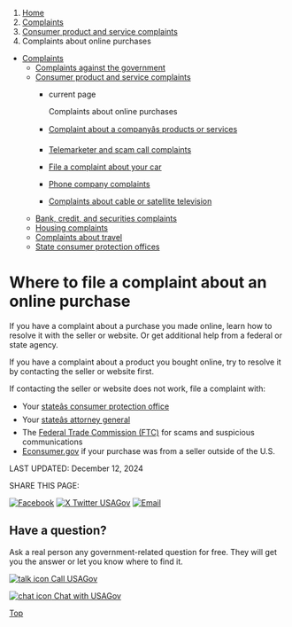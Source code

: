1. [Home](/)
2. [Complaints](/complaints)
3. [Consumer product and service complaints](/consumer-complaints)
4. Complaints about online purchases

* [Complaints](/complaints)
  + [Complaints against the government](/complaints-against-government)
  + [Consumer product and service complaints](/consumer-complaints)
    - current page

      Complaints about online purchases
    - [Complaint about a companyâs products or services](/company-product-service-complaints)
    - [Telemarketer and scam call complaints](/telemarketer-scam-call-complaints)
    - [File a complaint about your car](/car-complaints)
    - [Phone company complaints](/phone-company-complaints)
    - [Complaints about cable or satellite television](/tv-complaints)
  + [Bank, credit, and securities complaints](/bank-credit-complaints)
  + [Housing complaints](/housing-complaints)
  + [Complaints about travel](/travel-complaints)
  + [State consumer protection offices](/state-consumer)

Where to file a complaint about an online purchase
==================================================

If you have a complaint about a purchase you made online, learn how to resolve it with the seller or website. Or get additional help from a federal or state agency.

If you have a complaint about a product you bought online, try to resolve it by contacting the seller or website first.

If contacting the seller or website does not work, file a complaint with:

* Your
  [stateâs consumer protection office](/state-consumer)
* Your
  [stateâs attorney general](https://www.naag.org/find-my-ag/)
* The
  [Federal Trade Commission (FTC)](https://reportfraud.ftc.gov/?orgcode=USAGOV)
  for scams and suspicious communications
* [Econsumer.gov](https://www.econsumer.gov/en/SelectAType/1#crnt)
  if your purchase was from a seller outside of the U.S.

LAST UPDATED:
December 12, 2024

SHARE THIS PAGE:

[![Facebook](/themes/custom/usagov/images/social-media-icons/Facebook_Icon.svg)](https://www.facebook.com/sharer/sharer.php?u=https://www.usa.gov/online-purchase-complaints&v=3)
[![X Twitter USAGov](/themes/custom/usagov/images/social-media-icons/X_Twitter_Icon.svg?version=2)](https://twitter.com/intent/tweet?source=webclient&text=https://www.usa.gov/online-purchase-complaints)
[![Email](/themes/custom/usagov/images/social-media-icons/Email_Icon.svg?version=2)](mailto:?subject=https://www.usa.gov/online-purchase-complaints)

Have a question?
----------------

Ask a real person any government-related question for free. They will get you the answer or let you know where to find it.

[![talk icon](/themes/custom/usagov/images/ICONS_talk.png)
Call USAGov](/phone)

[![chat icon](/themes/custom/usagov/images/ICONS_chat.png)
Chat with USAGov](/chat)

[Top](#main-content)